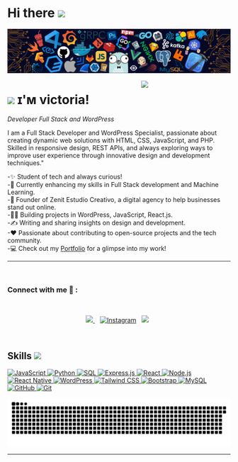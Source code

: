 # Hi there <img src="https://raw.githubusercontent.com/aemmadi/aemmadi/master/wave.gif" width="30px"> 

<!--Banner-->
![Kiran1689 Banner Image](https://raw.githubusercontent.com/Jaydeep-Yadav/Jaydeep-Yadav/refs/heads/main/banner.png)

<!--Night Owl image-->
<div>
  <img align="right" width="40%" src="https://owlbertsio-resized.s3.amazonaws.com/Popper.psd.full.png">
</div>

<!--Header Name-->
# <img src="https://emojis.slackmojis.com/emojis/images/1531849430/4246/blob-sunglasses.gif?1531849430" width="30"/> ɪ'ᴍ victoria! 
*Developer Full Stack and WordPress*
<br /> 

<!--Start Intro-->               
<p align="left">I am a Full Stack Developer and WordPress Specialist, passionate about creating dynamic web solutions with HTML, CSS, JavaScript, and PHP. Skilled in responsive design, REST APIs, and always exploring ways to improve user experience through innovative design and development techniques."</p>

-✨ Student of tech and always curious!<br>
-🌱 Currently enhancing my skills in Full Stack development and Machine Learning. <br>
-💼 Founder of Zenit Estudio Creativo, a digital agency to help businesses stand out online.<br>
-🧑‍💻 Building projects in WordPress, JavaScript, React.js.<br>
-✍ Writing and sharing insights on design and development.<br>
-❤ Passionate about contributing to open-source projects and the tech community.<br>
-💻 Check out my [Portfolio](https://dev-portafoliovictoria.pantheonsite.io/) for a glimpse into my work!

<!--End Intro-->

<!--Profile Count Badge-->


---
<br />


<!--Github --> 



### Connect with me 🔗 :
<br>
<p align='center'>
<a href="mailto:vicki.mondino@hotmail.com" target="_blank">
<img src="https://img.shields.io/badge/Outlook-0078D4?style=for-the-badge&logo=microsoft-outlook&logoColor=white">
</a>&nbsp;&nbsp;
<a href="https://www.instagram.com/victoriamondino/" target="_blank">
<img src="https://img.shields.io/badge/Instagram-%23E4405F.svg?style=for-the-badge&logo=instagram&logoColor=white" alt="Instagram"></a>&nbsp;&nbsp;
<a href="https://www.linkedin.com/in/victoria-mondino-b78944290/" target="_blank">
<img src="https://img.shields.io/badge/linkedin-%230077B5.svg?style=for-the-badge&logo=linkedin&logoColor=white"></a>&nbsp;&nbsp;
</p>
<br>

## Skills <img src="https://media2.giphy.com/media/QssGEmpkyEOhBCb7e1/giphy.gif?cid=ecf05e47a0n3gi1bfqntqmob8g9aid1oyj2wr3ds3mg700bl&rid=giphy.gif" width=32px>

<!-- Programming Languages -->

<a href="https://developer.mozilla.org/en-US/docs/Web/JavaScript" target="_blank">
  <img alt="JavaScript" src="https://img.shields.io/badge/JavaScript-F7DF1E?style=for-the-badge&logo=javascript&logoColor=black">
</a>
<a href="https://www.python.org/" target="_blank">
  <img alt="Python" src="https://img.shields.io/badge/Python-3776AB?style=for-the-badge&logo=python&logoColor=white">
</a>



<a href="https://www.microsoft.com/en-us/sql-server" target="_blank">
  <img alt="SQL" src="https://img.shields.io/badge/SQL-CC2927?style=for-the-badge&logo=microsoft%20sql%20server&logoColor=white">
</a>

<!-- Web Development -->



<a href="https://expressjs.com/" target="_blank">
  <img alt="Express.js" src="https://img.shields.io/badge/Express.js-000000?style=for-the-badge&logo=express&logoColor=white">
</a>

<a href="https://reactjs.org/" target="_blank">
  <img alt="React" src="https://img.shields.io/badge/React-61DAFB?style=for-the-badge&logo=react&logoColor=black">
</a>
<a href="https://nodejs.org/" target="_blank">
  <img alt="Node.js" src="https://img.shields.io/badge/Node.js-339933?style=for-the-badge&logo=node.js&logoColor=white">
</a>

<!-- Mobile Development -->
<a href="https://reactnative.dev/" target="_blank">
  <img alt="React Native" src="https://img.shields.io/badge/React_Native-61DAFB?style=for-the-badge&logo=react&logoColor=black">
</a>
<a href="https://wordpress.org/" target="_blank">
  <img alt="WordPress" src="https://img.shields.io/badge/WordPress-21759B?style=for-the-badge&logo=wordpress&logoColor=white">
</a>

<!-- Frontend Frameworks/Libraries -->
<a href="https://tailwindcss.com/" target="_blank">
  <img alt="Tailwind CSS" src="https://img.shields.io/badge/Tailwind_CSS-38B2AC?style=for-the-badge&logo=tailwind-css&logoColor=white">
</a>



<a href="https://getbootstrap.com/" target="_blank">
  <img alt="Bootstrap" src="https://img.shields.io/badge/Bootstrap-563D7C?style=for-the-badge&logo=bootstrap&logoColor=white">
</a>

<!-- Database -->
<a href="https://www.mysql.com/" target="_blank">
  <img alt="MySQL" src="https://img.shields.io/badge/MySQL-4479A1?style=for-the-badge&logo=mysql&logoColor=white">
</a>

<!-- Version Control and Collaboration -->
<a href="https://github.com/" target="_blank">
  <img alt="GitHub" src="https://img.shields.io/badge/GitHub-181717?style=for-the-badge&logo=github&logoColor=white">
</a>

<a href="https://git-scm.com/" target="_blank">
  <img alt="Git" src="https://img.shields.io/badge/Git-F05032?style=for-the-badge&logo=git&logoColor=white">
</a>



<!-- Tools and Platforms -->

![snake gif](https://github.com/TekyaygilFethi/TekyaygilFethi/blob/output/github-contribution-grid-snake.svg)






------
